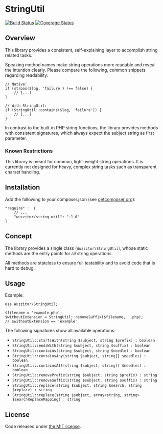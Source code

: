# StringUtil #

[![Build Status](https://travis-ci.org/Wuzzitor/StringUtil.svg?branch=master)](https://travis-ci.org/Wuzzitor/StringUtil)
[![Coverage Status](https://coveralls.io/repos/Wuzzitor/StringUtil/badge.svg?branch=master&service=github)](https://coveralls.io/github/Wuzzitor/StringUtil?branch=master)

## Overview ##

This library provides a consistent, self-explaining layer to accomplish string related tasks.

Speaking method names make string operations more readable and reveal the intention clearly.
Please compare the following, common snippets regarding readability:

    // Native:
    if (strpos($log, 'failure') !== false) {
        // [...]
    }

    // With StringUtil:
    if (StringUtil::contains($log, 'failure')) {
        // [...]
    }

In contrast to the built-in PHP string functions, the library provides methods with consistent signatures,
which always expect the subject string as first parameter.

### Known Restrictions ###

This library is meant for common, light-weight string operations.
It is currently not designed for heavy, complex string tasks such as transparent charset handling.

## Installation ##

Add the following to your composer.json (see [getcomposer.org](http://getcomposer.org/)):

    "require" :  {
        // ...
        "wuzzitor/string-util": "~1.0"
    }

## Concept ##

The library provides a single class (``Wuzzitor\StringUtil``), whose static methods
are the entry points for all string operations.

All methods are stateless to ensure full testability and to avoid code that is hard to debug. 

## Usage ##

Example:

    use Wuzzitor\StringUtil;
    
    $filename = 'example.php';
    $withoutExtension = StringUtil::removeSuffix($filename, '.php);
    // $withoutExtension == 'example'

The following signatures show all available operations:

* ``StringUtil::startsWith(string $subject, string $prefix) : boolean``
* ``StringUtil::endsWith(string $subject, string $suffix) : boolean``
* ``StringUtil::contains(string $subject, string $needle) : boolean``
* ``StringUtil::containsAny(string $subject, string[] $needles) : boolean``
* ``StringUtil::containsAll(string $subject, string[] $needles) : boolean``
* ``StringUtil::removePrefix(string $subject, string $prefix) : string``
* ``StringUtil::removeSuffix(string $subject, string $suffix) : string``
* ``StringUtil::replace(string $subject, string $search, string $replace) : string``
* ``StringUtil::replace(string $subject, array<string, string> $searchReplaceMapping) : string``

## License ##

Code released under [the MIT license](LICENSE).
